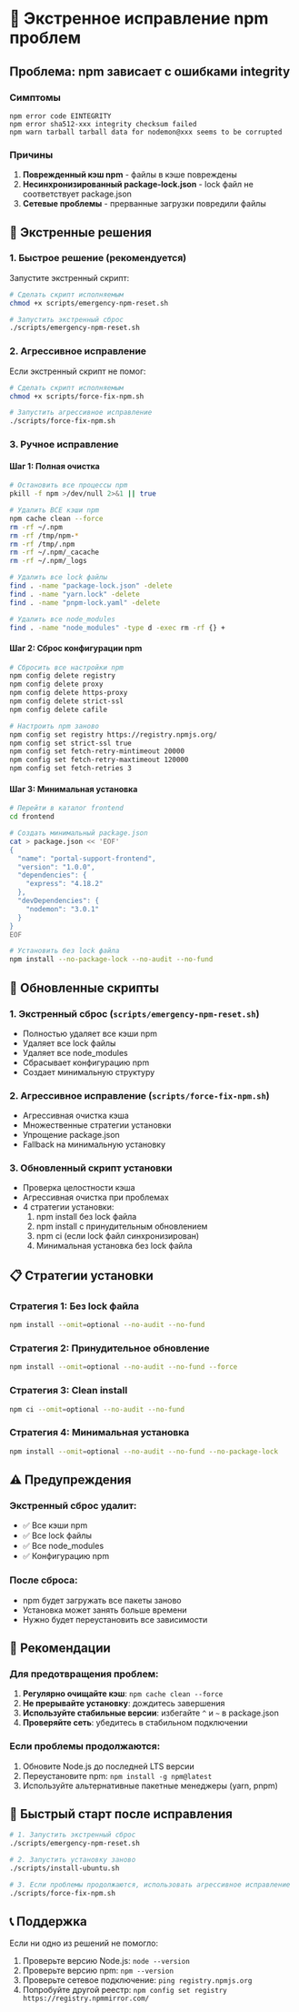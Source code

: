 # 🚨 Экстренное исправление npm проблем

## Проблема: npm зависает с ошибками integrity

### Симптомы
```
npm error code EINTEGRITY
npm error sha512-xxx integrity checksum failed
npm warn tarball tarball data for nodemon@xxx seems to be corrupted
```

### Причины
1. **Поврежденный кэш npm** - файлы в кэше повреждены
2. **Несинхронизированный package-lock.json** - lock файл не соответствует package.json
3. **Сетевые проблемы** - прерванные загрузки повредили файлы

## 🚀 Экстренные решения

### 1. Быстрое решение (рекомендуется)

Запустите экстренный скрипт:

```bash
# Сделать скрипт исполняемым
chmod +x scripts/emergency-npm-reset.sh

# Запустить экстренный сброс
./scripts/emergency-npm-reset.sh
```

### 2. Агрессивное исправление

Если экстренный скрипт не помог:

```bash
# Сделать скрипт исполняемым
chmod +x scripts/force-fix-npm.sh

# Запустить агрессивное исправление
./scripts/force-fix-npm.sh
```

### 3. Ручное исправление

#### Шаг 1: Полная очистка
```bash
# Остановить все процессы npm
pkill -f npm >/dev/null 2>&1 || true

# Удалить ВСЕ кэши npm
npm cache clean --force
rm -rf ~/.npm
rm -rf /tmp/npm-*
rm -rf /tmp/.npm
rm -rf ~/.npm/_cacache
rm -rf ~/.npm/_logs

# Удалить все lock файлы
find . -name "package-lock.json" -delete
find . -name "yarn.lock" -delete
find . -name "pnpm-lock.yaml" -delete

# Удалить все node_modules
find . -name "node_modules" -type d -exec rm -rf {} +
```

#### Шаг 2: Сброс конфигурации npm
```bash
# Сбросить все настройки npm
npm config delete registry
npm config delete proxy
npm config delete https-proxy
npm config delete strict-ssl
npm config delete cafile

# Настроить npm заново
npm config set registry https://registry.npmjs.org/
npm config set strict-ssl true
npm config set fetch-retry-mintimeout 20000
npm config set fetch-retry-maxtimeout 120000
npm config set fetch-retries 3
```

#### Шаг 3: Минимальная установка
```bash
# Перейти в каталог frontend
cd frontend

# Создать минимальный package.json
cat > package.json << 'EOF'
{
  "name": "portal-support-frontend",
  "version": "1.0.0",
  "dependencies": {
    "express": "4.18.2"
  },
  "devDependencies": {
    "nodemon": "3.0.1"
  }
}
EOF

# Установить без lock файла
npm install --no-package-lock --no-audit --no-fund
```

## 🔧 Обновленные скрипты

### 1. Экстренный сброс (`scripts/emergency-npm-reset.sh`)
- Полностью удаляет все кэши npm
- Удаляет все lock файлы
- Удаляет все node_modules
- Сбрасывает конфигурацию npm
- Создает минимальную структуру

### 2. Агрессивное исправление (`scripts/force-fix-npm.sh`)
- Агрессивная очистка кэша
- Множественные стратегии установки
- Упрощение package.json
- Fallback на минимальную установку

### 3. Обновленный скрипт установки
- Проверка целостности кэша
- Агрессивная очистка при проблемах
- 4 стратегии установки:
  1. npm install без lock файла
  2. npm install с принудительным обновлением
  3. npm ci (если lock файл синхронизирован)
  4. Минимальная установка без lock файла

## 📋 Стратегии установки

### Стратегия 1: Без lock файла
```bash
npm install --omit=optional --no-audit --no-fund
```

### Стратегия 2: Принудительное обновление
```bash
npm install --omit=optional --no-audit --no-fund --force
```

### Стратегия 3: Clean install
```bash
npm ci --omit=optional --no-audit --no-fund
```

### Стратегия 4: Минимальная установка
```bash
npm install --omit=optional --no-audit --no-fund --no-package-lock
```

## ⚠️ Предупреждения

### Экстренный сброс удалит:
- ✅ Все кэши npm
- ✅ Все lock файлы
- ✅ Все node_modules
- ✅ Конфигурацию npm

### После сброса:
- npm будет загружать все пакеты заново
- Установка может занять больше времени
- Нужно будет переустановить все зависимости

## 🎯 Рекомендации

### Для предотвращения проблем:
1. **Регулярно очищайте кэш**: `npm cache clean --force`
2. **Не прерывайте установку**: дождитесь завершения
3. **Используйте стабильные версии**: избегайте `^` и `~` в package.json
4. **Проверяйте сеть**: убедитесь в стабильном подключении

### Если проблемы продолжаются:
1. Обновите Node.js до последней LTS версии
2. Переустановите npm: `npm install -g npm@latest`
3. Используйте альтернативные пакетные менеджеры (yarn, pnpm)

## 🚀 Быстрый старт после исправления

```bash
# 1. Запустить экстренный сброс
./scripts/emergency-npm-reset.sh

# 2. Запустить установку заново
./scripts/install-ubuntu.sh

# 3. Если проблемы продолжаются, использовать агрессивное исправление
./scripts/force-fix-npm.sh
```

## 📞 Поддержка

Если ни одно из решений не помогло:
1. Проверьте версию Node.js: `node --version`
2. Проверьте версию npm: `npm --version`
3. Проверьте сетевое подключение: `ping registry.npmjs.org`
4. Попробуйте другой реестр: `npm config set registry https://registry.npmmirror.com/`
